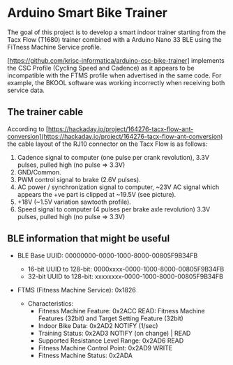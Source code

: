 # Arduino Smart Bike Trainer

The goal of this project is to develop a smart indoor trainer starting from the Tacx Flow (T1680) trainer combined with a Arduino Nano 33 BLE using the FiTness Machine Service profile.

[https://github.com/krisc-informatica/arduino-csc-bike-trainer] implements the CSC Profile (Cycling Speed and Cadence) as it appears to be incompatible with the FTMS profile when advertised in the same code. For example, the BKOOL software was working incorrectly when receiving both service data.

## The trainer cable
According to [https://hackaday.io/project/164276-tacx-flow-ant-conversion](https://hackaday.io/project/164276-tacx-flow-ant-conversion) the cable layout of the RJ10 connector on the Tacx Flow is as follows:
1. Cadence signal to computer (one pulse per crank revolution), 3.3V pulses, pulled high (no pulse => 3.3V)
2. GND/Common.
3. PWM control signal to brake (2.6V pulses).
4. AC power / synchronization signal to computer, ~23V AC signal which appears the +ve part is clipped at ~19.5V (see picture).
5. +18V (~1.5V variation sawtooth profile).
6. Speed signal to computer (4 pulses per brake axle revolution) 3.3V pulses, pulled high (no pulse => 3.3V)

## BLE information that might be useful

* BLE Base UUID: 00000000-0000-1000-8000-00805F9B34FB
  * 16-bit UUID to 128-bit: 0000xxxx-0000-1000-8000-00805F9B34FB
  * 32-bit UUID to 128-bit: xxxxxxxx-0000-1000-8000-00805F9B34FB

* FTMS (Fitness Machine Service): 0x1826
  * Characteristics:
    * Fitness Machine Feature: 0x2ACC
      READ: Fitness Machine Features (32bit) and Target Setting Feature (32bit)
    * Indoor Bike Data: 0x2AD2
      NOTIFY (1/sec)
    * Training Status: 0x2AD3
      NOTIFY (on change) | READ
    * Supported Resistance Level Range: 0x2AD6
      READ
    * Fitness Machine Control Point: 0x2AD9
      WRITE
    * Fitness Machine Status: 0x2ADA
